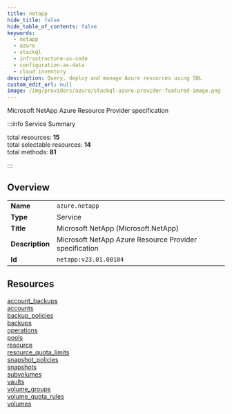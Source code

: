 ```yaml
---
title: netapp
hide_title: false
hide_table_of_contents: false
keywords:
  - netapp
  - azure
  - stackql
  - infrastructure-as-code
  - configuration-as-data
  - cloud inventory
description: Query, deploy and manage Azure resources using SQL
custom_edit_url: null
image: /img/providers/azure/stackql-azure-provider-featured-image.png
---
```

Microsoft NetApp Azure Resource Provider specification  
    
:::info Service Summary

<div class="row">
<div class="providerDocColumn">
<span>total resources:&nbsp;<b>15</b></span><br />
<span>total selectable resources:&nbsp;<b>14</b></span><br />
<span>total methods:&nbsp;<b>81</b></span><br />
</div>
</div>

:::

## Overview
<table><tbody>
<tr><td><b>Name</b></td><td><code>azure.netapp</code></td></tr>
<tr><td><b>Type</b></td><td>Service</td></tr>
<tr><td><b>Title</b></td><td>Microsoft NetApp (Microsoft.NetApp)</td></tr>
<tr><td><b>Description</b></td><td>Microsoft NetApp Azure Resource Provider specification</td></tr>
<tr><td><b>Id</b></td><td><code>netapp:v23.01.00104</code></td></tr>
</tbody></table>

## Resources
<div class="row">
<div class="providerDocColumn">
<a href="/providers/azure/netapp/account_backups/">account_backups</a><br />
<a href="/providers/azure/netapp/accounts/">accounts</a><br />
<a href="/providers/azure/netapp/backup_policies/">backup_policies</a><br />
<a href="/providers/azure/netapp/backups/">backups</a><br />
<a href="/providers/azure/netapp/operations/">operations</a><br />
<a href="/providers/azure/netapp/pools/">pools</a><br />
<a href="/providers/azure/netapp/resource/">resource</a><br />
<a href="/providers/azure/netapp/resource_quota_limits/">resource_quota_limits</a><br />
</div>
<div class="providerDocColumn">
<a href="/providers/azure/netapp/snapshot_policies/">snapshot_policies</a><br />
<a href="/providers/azure/netapp/snapshots/">snapshots</a><br />
<a href="/providers/azure/netapp/subvolumes/">subvolumes</a><br />
<a href="/providers/azure/netapp/vaults/">vaults</a><br />
<a href="/providers/azure/netapp/volume_groups/">volume_groups</a><br />
<a href="/providers/azure/netapp/volume_quota_rules/">volume_quota_rules</a><br />
<a href="/providers/azure/netapp/volumes/">volumes</a><br />
</div>
</div>
